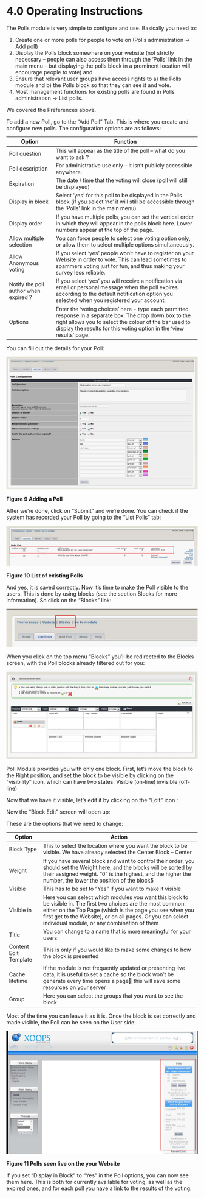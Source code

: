 # 4.0 Operating Instructions

The Polls module is very simple to configure and use. Basically you need to:

1.	Create one or more polls for people to vote on (Polls administration -> Add poll)
2.	Display the Polls block somewhere on your website (not strictly necessary – people can also access them through the ‘Polls’ link in the main menu – but displaying the polls block in a prominent location will encourage people to vote) and
3.	Ensure that relevant user groups have access rights to 
a) the Polls module and 
b) the Polls block so that they can see it and vote.
4.	Most management functions for existing polls are found in Polls administration -> List polls.

We covered the Preferences above. 

 
To add a new Poll, go to the “Add Poll” Tab. This is where you create and configure new polls. The configuration options are as follows:

|Option|	Function|
|---|---|
|Poll question|	This will appear as the title of the poll – what do you want to ask ?|
|Poll description|	For administrative use only – it isn’t publicly accessible anywhere.|
|Expiration	|The date / time that the voting will close (poll will still be displayed)|
|Display in block|	Select ‘yes’ for this poll to be displayed in the Polls block (if you select ‘no’ it will still be accessible through the ‘Polls’ link in the main menu).|
|Display order|	If you have multiple polls, you can set the vertical order in which they will appear in the polls block here. Lower numbers appear at the top of the page.|
|Allow multiple selection|	You can force people to select one voting option only, or allow them to select multiple options simultaneously.|
|Allow Anonymous voting	|If you select ‘yes’ people won’t have to register on your Website in order to vote. This can lead sometimes to spammers voting just for fun, and thus making your survey less reliable.|
|Notify the poll author when expired ?|If you select ‘yes’ you will receive a notification via email or personal message when the poll expires according to the default notification option you selected when you registered your account.|
|Options|	Enter the ‘voting choices’ here - type each permitted response in a separate box. The drop down box to the right allows you to select the colour of the bar used to display the results for this voting option in the ‘view results’ page.|

You can fill out the details for your Poll:

![img_13.jpg](../assets/img_13.jpg)     

**Figure 9 Adding a Poll**

After we’re done, click on “Submit” and we’re done. 
You can check if the system has recorded your Poll by going to the “List Polls” tab:

![img_14.jpg](../assets/img_14.jpg)    

**Figure 10 List of existing Polls**

And yes, it is saved correctly. 
Now it’s time to make the Poll visible to the users.
This is done by using blocks (see the section Blocks for more information). So click on the “Blocks” link:

![img_15.jpg](../assets/img_15.jpg)     

When you click on the top menu “Blocks” you’ll be redirected to the Blocks screen, with the Poll blocks already filtered out for you:    

![img_16.jpg](../assets/img_16.jpg)    
 
Poll Module provides you with only one block. First, let’s move the block to the Right position, and set the block to be visible by clicking on the “visibility” icon, which can have two states:
  Visible (on-line)
  invisible (off-line)

Now that we have it visible, let’s edit it by clicking on the “Edit” icon  : 
 
Now the “Block Edit” screen will open up:
  
These are the options that we need to change:

|Option|	Action|
|---|---|
|Block Type|This to select the location where you want the block to be visible. We have already selected the Center Block – Center|
|Weight|	If you have several block and want to control their order, you should set the Weight here, and the blocks will be sorted by their assigned weight. “0” is the highest, and the higher the number, the lower the position of the block5 |
|Visible|	This has to be set to “Yes” if you want to make it visible|
|Visible in	|Here you can select which modules you want this block to be visible in. The first two choices are the most common: either on the Top Page (which is the page you see when you first get to the Website), or on all pages. Or you can select individual module, or any combination of them |
|Title|	You can change to  a name that is more meaningful for your users|
|Content	 Edit Template|	This is only if you would like to make some changes to how the block is presented|
|Cache lifetime	|If the module is not frequently updated or presenting live data, it is useful to set a cache so the block won’t be generate every time opens a page  this will save some resources on your server|
|Group|	Here you can select the groups that you want to see the block|

Most of the time you can leave it as it is.
Once the block is set correctly and made visible, the Poll can be seen on the User side:

![img_25.jpg](../assets/img_22.jpg)     

**Figure 11 Polls seen live on the your Website**

If you set “Display in Block” to “Yes” in the Poll options, you can now see them here. This is both for currently available for voting,  as well as the expired ones, and for each poll you have a link to the results of the voting. 
